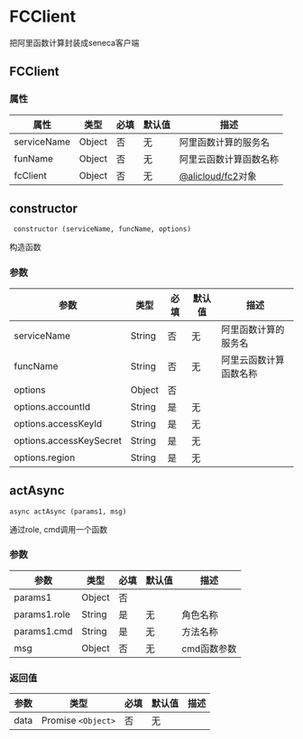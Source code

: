 # FCClient
把阿里函数计算封装成seneca客户端

## FCClient

### 属性

|属性|类型|必填|默认值|描述|
|--- | --- | --- | --- | ---|
|serviceName | Object | 否 | 无 | 阿里函数计算的服务名|
|funName | Object | 否 | 无 | 阿里云函数计算函数名称|
|fcClient | Object | 否 | 无 | [@alicloud/fc2](https://www.npmjs.com/package/@alicloud/fc2)对象|


## constructor
` constructor (serviceName, funcName, options)`

构造函数

### 参数

|参数|类型|必填|默认值|描述|
|--- | --- | --- | --- | ---|
|serviceName | String | 否 | 无 | 阿里函数计算的服务名|
|funcName | String | 否 | 无 | 阿里云函数计算函数名称|
|options | Object | 否 | |
|options.accountId | String | 是 | 无 | |
|options.accessKeyId | String | 是 | 无 | |
|options.accessKeySecret | String | 是 | 无 | |
|options.region | String | 是 | 无 | |


## actAsync
`async actAsync (params1, msg)`

通过role, cmd调用一个函数

### 参数

|参数|类型|必填|默认值|描述|
|--- | --- | --- | --- | ---|
|params1 | Object | 否 | |
|params1.role | String | 是 | 无 | 角色名称|
|params1.cmd | String | 是 | 无 | 方法名称|
|msg | Object | 否 | 无 | cmd函数参数|


### 返回值

|参数|类型|必填|默认值|描述|
|--- | --- | --- | --- | ---|
|data | Promise `<Object>` | 否 | 无 | |

